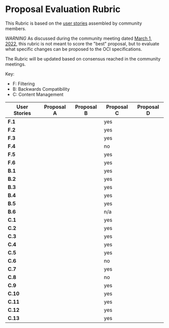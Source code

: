 # Proposal Evaluation Rubric

This Rubric is based on the [user stories](https://github.com/opencontainers/wg-reference-types/blob/main/docs/REQUIREMENTS.md#user-stories) assembled by community members.

*WARNING* As discussed during the community meeting dated [March 1, 2022](https://docs.google.com/document/d/1SVOWQTowigXzbYdorzfa7tMmrcm91yK12LvSONqziJY/edit#heading=h.qv9hc0gujvjj), this rubric is not meant to score the "best" proposal, but to evaluate what specific changes can be proposed to the OCI specifications.

The Rubric will be updated based on consensus reached in the community meetings.

Key:
- F: Filtering
- B: Backwards Compatibility
- C: Content Management

|User Stories|Proposal A|Proposal B|Proposal C|Proposal D|
|--- |--- |--- |--- |--- |
|**F.1**| | |yes| |
|**F.2**| | |yes| |
|**F.3**| | |yes| |
|**F.4**| | |no| |
|**F.5**| | |yes| |
|**F.6**| | |yes| |
|**B.1**| | |yes| |
|**B.2**| | |yes| |
|**B.3**| | |yes| |
|**B.4**| | |yes| |
|**B.5**| | |yes| |
|**B.6**| | |n/a| |
|**C.1**| | |yes| |
|**C.2**| | |yes| |
|**C.3**| | |yes| |
|**C.4**| | |yes| |
|**C.5**| | |yes| |
|**C.6**| | |no| |
|**C.7**| | |yes| |
|**C.8**| | |no| |
|**C.9**| | |yes| |
|**C.10**| | |yes| |
|**C.11**| | |yes| |
|**C.12**| | |yes| |
|**C.13**| | |yes| |
